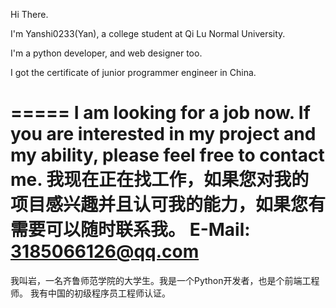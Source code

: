 Hi There.

I'm Yanshi0233(Yan), a college student at Qi Lu Normal University.

I'm a python developer, and web designer too.

I got the certificate of junior programmer engineer in China.

=====
I am looking for a job now. If you are interested in my project and my ability, please feel free to contact me.
我现在正在找工作，如果您对我的项目感兴趣并且认可我的能力，如果您有需要可以随时联系我。
E-Mail: 3185066126@qq.com
=====

我叫岩，一名齐鲁师范学院的大学生。我是一个Python开发者，也是个前端工程师。
我有中国的初级程序员工程师认证。